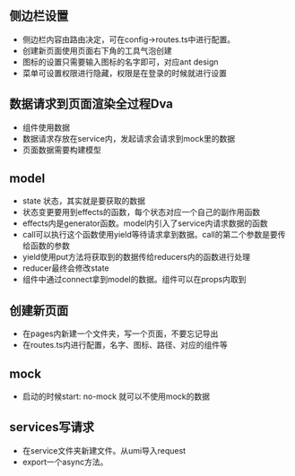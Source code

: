 ## 侧边栏设置
- 侧边栏内容由路由决定，可在config->routes.ts中进行配置。  
- 创建新页面使用页面右下角的工具气泡创建  
- 图标的设置只需要输入图标的名字即可，对应ant design  
- 菜单可设置权限进行隐藏，权限是在登录的时候就进行设置

## 数据请求到页面渲染全过程Dva
- 组件使用数据
- 数据请求存放在service内，发起请求会请求到mock里的数据
- 页面数据需要构建模型

## model
- state 状态，其实就是要获取的数据
- 状态变更要用到effects的函数，每个状态对应一个自己的副作用函数
- effects内是generator函数。model内引入了service内请求数据的函数
- call可以执行这个函数使用yield等待请求拿到数据。call的第二个参数是要传给函数的参数
- yield使用put方法将获取到的数据传给reducers内的函数进行处理
- reducer最终会修改state
- 组件中通过connect拿到model的数据。组件可以在props内取到

## 创建新页面
- 在pages内新建一个文件夹，写一个页面，不要忘记导出
- 在routes.ts内进行配置，名字、图标、路径、对应的组件等

## mock
- 启动的时候start: no-mock 就可以不使用mock的数据

## services写请求
- 在service文件夹新建文件。从umi导入request
- export一个async方法。
